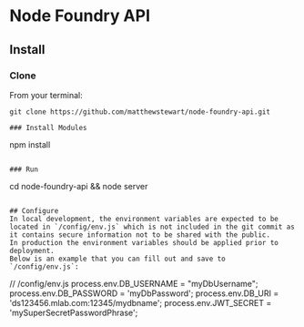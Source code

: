 # Node Foundry API

## Install

### Clone
From your terminal:
```
git clone https://github.com/matthewstewart/node-foundry-api.git

### Install Modules
```
npm install
```

### Run
```
cd node-foundry-api && node server
```

## Configure
In local development, the environment variables are expected to be located in `/config/env.js` which is not included in the git commit as it contains secure information not to be shared with the public.  
In production the environment variables should be applied prior to deployment.  
Below is an example that you can fill out and save to `/config/env.js`:
```
// /config/env.js
process.env.DB_USERNAME = "myDbUsername";
process.env.DB_PASSWORD = 'myDbPassword';
process.env.DB_URI = 'ds123456.mlab.com:12345/mydbname';
process.env.JWT_SECRET = 'mySuperSecretPasswordPhrase';
```